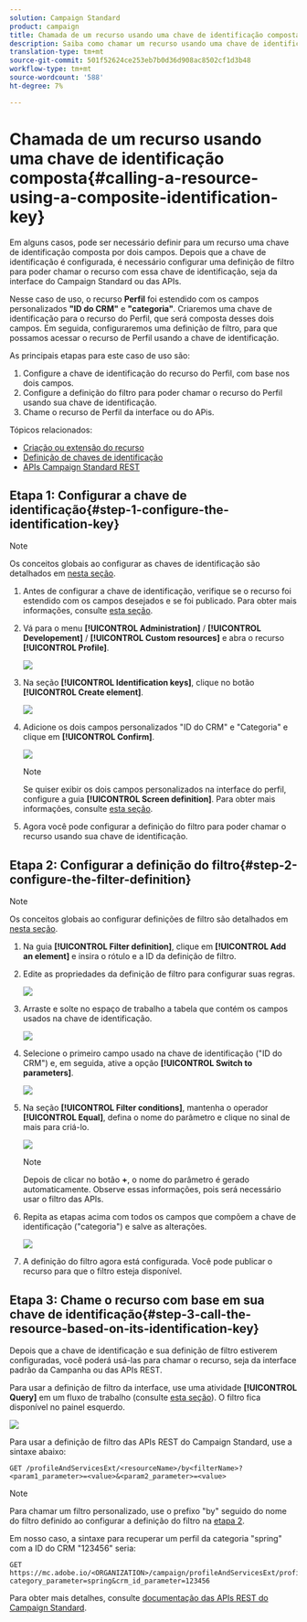 ```yaml
---
solution: Campaign Standard
product: campaign
title: Chamada de um recurso usando uma chave de identificação composta
description: Saiba como chamar um recurso usando uma chave de identificação composta
translation-type: tm+mt
source-git-commit: 501f52624ce253eb7b0d36d908ac8502cf1d3b48
workflow-type: tm+mt
source-wordcount: '588'
ht-degree: 7%

---
```



# Chamada de um recurso usando uma chave de identificação composta{#calling-a-resource-using-a-composite-identification-key}

Em alguns casos, pode ser necessário definir para um recurso uma chave de identificação composta por dois campos. Depois que a chave de identificação é configurada, é necessário configurar uma definição de filtro para poder chamar o recurso com essa chave de identificação, seja da interface do Campaign Standard ou das APIs.

Nesse caso de uso, o recurso **Perfil** foi estendido com os campos personalizados **&quot;ID do CRM&quot;** e **&quot;categoria&quot;**. Criaremos uma chave de identificação para o recurso do Perfil, que será composta desses dois campos. Em seguida, configuraremos uma definição de filtro, para que possamos acessar o recurso de Perfil usando a chave de identificação.

As principais etapas para este caso de uso são:

1. Configure a chave de identificação do recurso do Perfil, com base nos dois campos.
1. Configure a definição do filtro para poder chamar o recurso do Perfil usando sua chave de identificação.
1. Chame o recurso de Perfil da interface ou do APis.

Tópicos relacionados:

* [Criação ou extensão do recurso](../../developing/using/creating-or-extending-the-resource.md)
* [Definição de chaves de identificação](../../developing/using/configuring-the-resource-s-data-structure.md#defining-identification-keys)
* [APIs Campaign Standard REST](../../api/using/get-started-apis.md)

## Etapa 1: Configurar a chave de identificação{#step-1-configure-the-identification-key}

>[!NOTE]
> Os conceitos globais ao configurar as chaves de identificação são detalhados em [nesta seção](../../developing/using/configuring-the-resource-s-data-structure.md#defining-identification-keys).

1. Antes de configurar a chave de identificação, verifique se o recurso foi estendido com os campos desejados e se foi publicado. Para obter mais informações, consulte [esta seção](../../developing/using/creating-or-extending-the-resource.md).

1. Vá para o menu **[!UICONTROL Administration]** / **[!UICONTROL Developement]** / **[!UICONTROL Custom resources]** e abra o recurso **[!UICONTROL Profile]**.

   ![](assets/uc_idkey1.png)

1. Na seção **[!UICONTROL Identification keys]**, clique no botão **[!UICONTROL Create element]**.

   ![](assets/uc_idkey2.png)

1. Adicione os dois campos personalizados &quot;ID do CRM&quot; e &quot;Categoria&quot; e clique em **[!UICONTROL Confirm]**.

   ![](assets/uc_idkey3.png)

   >[!NOTE]
   > Se quiser exibir os dois campos personalizados na interface do perfil, configure a guia **[!UICONTROL Screen definition]**. Para obter mais informações, consulte [esta seção](../../developing/using/configuring-the-screen-definition.md).

1. Agora você pode configurar a definição do filtro para poder chamar o recurso usando sua chave de identificação.

## Etapa 2: Configurar a definição do filtro{#step-2-configure-the-filter-definition}

>[!NOTE]
> Os conceitos globais ao configurar definições de filtro são detalhados em [nesta seção](../../developing/using/configuring-filter-definition.md).

1. Na guia **[!UICONTROL Filter definition]**, clique em **[!UICONTROL Add an element]** e insira o rótulo e a ID da definição de filtro.

1. Edite as propriedades da definição de filtro para configurar suas regras.

   ![](assets/uc_idkey4.png)

1. Arraste e solte no espaço de trabalho a tabela que contém os campos usados na chave de identificação.

   ![](assets/uc_idkey5.png)

1. Selecione o primeiro campo usado na chave de identificação (&quot;ID do CRM&quot;) e, em seguida, ative a opção **[!UICONTROL Switch to parameters]**.

   ![](assets/uc_idkey6.png)

1. Na seção **[!UICONTROL Filter conditions]**, mantenha o operador **[!UICONTROL Equal]**, defina o nome do parâmetro e clique no sinal de mais para criá-lo.

   ![](assets/uc_idkey7.png)

   >[!NOTE]
   > Depois de clicar no botão **+**, o nome do parâmetro é gerado automaticamente. Observe essas informações, pois será necessário usar o filtro das APIs.

1. Repita as etapas acima com todos os campos que compõem a chave de identificação (&quot;categoria&quot;) e salve as alterações.

   ![](assets/uc_idkey8.png)

1. A definição do filtro agora está configurada. Você pode publicar o recurso para que o filtro esteja disponível.

## Etapa 3: Chame o recurso com base em sua chave de identificação{#step-3-call-the-resource-based-on-its-identification-key}

Depois que a chave de identificação e sua definição de filtro estiverem configuradas, você poderá usá-las para chamar o recurso, seja da interface padrão da Campanha ou das APIs REST.

Para usar a definição de filtro da interface, use uma atividade **[!UICONTROL Query]** em um fluxo de trabalho (consulte [esta seção](../../automating/using/query.md)). O filtro fica disponível no painel esquerdo.

![](assets/uc_idkey9.png)

Para usar a definição de filtro das APIs REST do Campaign Standard, use a sintaxe abaixo:

```
GET /profileAndServicesExt/<resourceName>/by<filterName>?<param1_parameter>=<value>&<param2_parameter>=<value>
```

>[!NOTE]
>Para chamar um filtro personalizado, use o prefixo &quot;by&quot; seguido do nome do filtro definido ao configurar a definição do filtro na [etapa 2](../../developing/using/uc-calling-resource-id-key.md#step-2-configure-the-filter-definition).

Em nosso caso, a sintaxe para recuperar um perfil da categoria &quot;spring&quot; com a ID do CRM &quot;123456&quot; seria:

```
GET https://mc.adobe.io/<ORGANIZATION>/campaign/profileAndServicesExt/profile/byidentification_key?category_parameter=spring&crm_id_parameter=123456
```

Para obter mais detalhes, consulte [documentação das APIs REST do Campaign Standard](../../api/using/filtering.md).